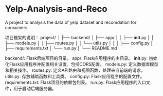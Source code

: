 # Yelp-Analysis-and-Reco
A project to analysis the data of yelp dataset and recomdation for consumers

项目框架的说明：
project/
│
├── backend/
│   ├── app/
│   │   ├── __init__.py
│   │   ├── models.py
│   │   ├── routes.py
│   │   └── utils.py
│   │
│   ├── config.py
│   ├── requirements.txt
│   └── run.py
│
└── README.md

backend/: Flask后端项目的目录。
    app/: Flask应用程序的主目录。
        __init__.py: 初始化Flask应用程序并配置相关设置，包括CORS配置。
        models.py: 定义数据库模型和相关操作。
        routes.py: 定义API路由和视图函数，处理来自前端的请求。
        utils.py: 存放辅助函数和工具类。
    config.py: Flask应用程序的配置文件。
    requirements.txt: Flask项目的依赖包列表。
    run.py: Flask应用程序的入口文件，用于启动后端服务器。
